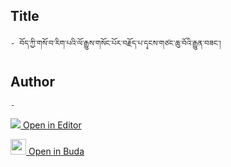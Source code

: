## Title
	- བོད་ཀྱི་གསོ་བ་རིག་པའི་ལོ་རྒྱུས་གསོང་པོར་བརྗོད་པ་དྭངས་གཙང་ཆུ་བོའི་རྒྱུན་བཟང་།

## Author
	- 



[<img src="https://img.icons8.com/color/25/000000/edit-property.png"> Open in Editor](http://editor.openpecha.org/P004620)

[<img width="25" src="https://library.bdrc.io/icons/BUDA-small.svg"> Open in Buda](https://library.bdrc.io/show/bdr:IE0OPP004620)
